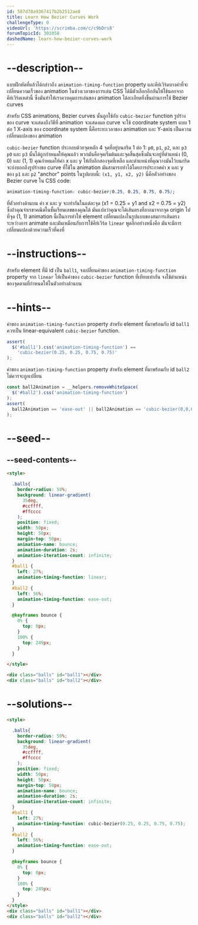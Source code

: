 ```yaml
---
id: 587d78a9367417b2b2512ae8
title: Learn How Bezier Curves Work
challengeType: 0
videoUrl: 'https://scrimba.com/c/c9bDrs8'
forumTopicId: 301058
dashedName: learn-how-bezier-curves-work
---
```


# --description--

แบบฝึกหัดที่แล้วได้กล่าวถึง `animation-timing-function` property และคีย์เวิร์ดบางคำที่จะเปลี่ยนความเร็วของ animation ในช่วงเวลาของการเล่น
CSS ได้มีตัวเลือกอีกอันให้ใช้นอกจากคีย์เวิร์ดเหล่านี้ ซึ่งมันทำให้เราควบคุมการเล่นของ animation ได้ละเอียดยิ่งขึ้นผ่านการใช้ Bezier curves

สำหรับ CSS animations, Bezier curves นั้นถูกใช้กับ `cubic-bezier` function
รูปร่างของ curve จะแสดงถึงวิธีที่ animation จะแสดงผล
curve จะใช้ coordinate system แบบ 1 ต่อ 1
X-axis ของ coordinate system นี้คือระยะเวลาของ animation และ Y-axis เป็นความเปลี่ยนแปลงของ animation

`cubic-bezier` function ประกอบด้วยจุดหลัก 4 จุดที่อยู่บนกริด 1 ต่อ 1: `p0`, `p1`, `p2`, และ `p3`
`p0` และ `p3` นั้นได้ถูกกำหนดให้คุณแล้ว พวกมันคือจุดเริ่มต้นและจุดสิ้นสุดซึ่งมันจะอยู่ที่ตำแหน่ง (0, 0) และ (1, 1)
คุณกำหนดให้ค่า x และ y ให้กับอีกสองจุดที่เหลือ และตำแหน่งที่คุณวางมันไว้บนกริดจะบ่งบอกถึงรูปร่างขอ curve ที่ใช้ใน animation 
มันสามารถทำได้โดยการประกาศค่า x และ y ของ `p1` และ `p2` "anchor" points ในรูปแบบนี้: `(x1, y1, x2, y2)`
นี่คือตัวอย่างของ Bezier curve ใน CSS code:

```css
animation-timing-function: cubic-bezier(0.25, 0.25, 0.75, 0.75);
```

ที่ตัวอย่างด้านบน ค่า x และ y จะเท่ากันในแต่ละจุด (x1 = 0.25 = y1 and x2 = 0.75 = y2) ซึ่งถ้าคุณจำเรขาคณิตในชั้นเรียนเลขของคุณได้ มันแปลว่าคุณจะได้เส้นตรงที่ลากมาจากจุด origin ไปที่จุด (1, 1)
animation นี้เป็นการทำให้ element เปลี่ยนแปลงในรูปแบบของสมการเส้นตรงระหว่างการ animate และมันเหมือนกับการใช้คีย์เวิร์ด `linear`
พูดอีกอย่างหนึ่งคือ มันจะมีการเปลี่ยนแปลงด้วยความเร็วที่คงที่

# --instructions--

สำหรับ element ที่มี id เป็น `ball1`, จงเปลี่ยนค่าของ `animation-timing-function` property จาก  `linear` ให้เป็นค่าของ `cubic-bezier` function ที่เทียบเท่ากัน
จงใช้ตำแหน่งของจุดตามที่กำหนดให้ในตัวอย่างด้านบน

# --hints--

ค่าของ `animation-timing-function` property สำหรับ element ที่มาพร้อมกับ id `ball1` ควรเป็น linear-equivalent `cubic-bezier` function.

```js
assert(
  $('#ball1').css('animation-timing-function') ==
    'cubic-bezier(0.25, 0.25, 0.75, 0.75)'
);
```

ค่าของ `animation-timing-function` property สำหรับ element ที่มาพร้อมกับ id `ball2` ไม่ควรจะถูกเปลี่ยน

```js
const ball2Animation = __helpers.removeWhiteSpace(
  $('#ball2').css('animation-timing-function')
);
assert(
  ball2Animation == 'ease-out' || ball2Animation == 'cubic-bezier(0,0,0.58,1)'
);
```

# --seed--

## --seed-contents--

```html
<style>

  .balls{
    border-radius: 50%;
    background: linear-gradient(
      35deg,
      #ccffff,
      #ffcccc
    );
    position: fixed;
    width: 50px;
    height: 50px;
    margin-top: 50px;
    animation-name: bounce;
    animation-duration: 2s;
    animation-iteration-count: infinite;
  }
  #ball1 {
    left: 27%;
    animation-timing-function: linear;
  }
  #ball2 {
    left: 56%;
    animation-timing-function: ease-out;
  }

  @keyframes bounce {
    0% {
      top: 0px;
    }
    100% {
      top: 249px;
    }
  }

</style>

<div class="balls" id="ball1"></div>
<div class="balls" id="ball2"></div>
```

# --solutions--

```html
<style>

  .balls{
    border-radius: 50%;
    background: linear-gradient(
      35deg,
      #ccffff,
      #ffcccc
    );
    position: fixed;
    width: 50px;
    height: 50px;
    margin-top: 50px;
    animation-name: bounce;
    animation-duration: 2s;
    animation-iteration-count: infinite;
  }
  #ball1 {
    left: 27%;
    animation-timing-function: cubic-bezier(0.25, 0.25, 0.75, 0.75);
  }
  #ball2 {
    left: 56%;
    animation-timing-function: ease-out;
  }

  @keyframes bounce {
    0% {
      top: 0px;
    }
    100% {
      top: 249px;
    }
  }
</style>
<div class="balls" id="ball1"></div>
<div class="balls" id="ball2"></div>
```

